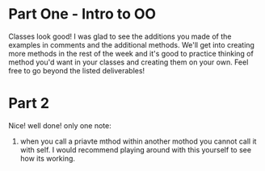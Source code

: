 # Part One - Intro to OO
Classes look good! I was glad to see the additions you made of the examples in comments and the additional methods. We'll get into creating more methods in the rest of the week and it's good to practice thinking of method you'd want in your classes and creating them on your own. Feel free to go beyond the listed deliverables! 

# Part 2 

Nice! well done! only one note: 

1. when you call a priavte mthod within another mothod you cannot call it with self. I would recommend playing around with this yourself to see how its working. 